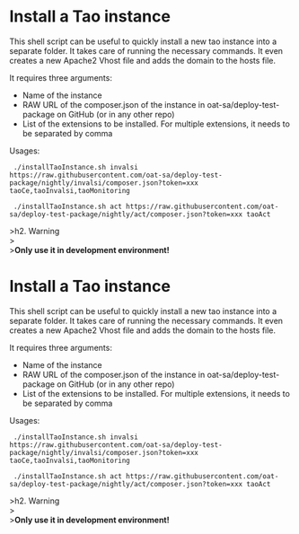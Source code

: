 <!--
created_at: '2016-11-22 16:48:51'
updated_at: '2016-11-22 16:52:01'
authors:
    - 'Gyula Szucs'
tags:
    - 'Installation and Upgrading'
-->

Install a Tao instance
======================

This shell script can be useful to quickly install a new tao instance into a separate folder. It takes care of running the necessary commands. It even creates a new Apache2 Vhost file and adds the domain to the hosts file.

It requires three arguments:

-   Name of the instance
-   RAW URL of the composer.json of the instance in oat-sa/deploy-test-package on GitHub (or in any other repo)
-   List of the extensions to be installed. For multiple extensions, it needs to be separated by comma

Usages:

     ./installTaoInstance.sh invalsi https://raw.githubusercontent.com/oat-sa/deploy-test-package/nightly/invalsi/composer.json?token=xxx taoCe,taoInvalsi,taoMonitoring

     ./installTaoInstance.sh act https://raw.githubusercontent.com/oat-sa/deploy-test-package/nightly/act/composer.json?token=xxx taoAct

\>h2. Warning\
\>\
\>**Only use it in development environment!**

Install a Tao instance
======================

This shell script can be useful to quickly install a new tao instance into a separate folder. It takes care of running the necessary commands. It even creates a new Apache2 Vhost file and adds the domain to the hosts file.

It requires three arguments:

-   Name of the instance
-   RAW URL of the composer.json of the instance in oat-sa/deploy-test-package on GitHub (or in any other repo)
-   List of the extensions to be installed. For multiple extensions, it needs to be separated by comma

Usages:

     ./installTaoInstance.sh invalsi https://raw.githubusercontent.com/oat-sa/deploy-test-package/nightly/invalsi/composer.json?token=xxx taoCe,taoInvalsi,taoMonitoring

     ./installTaoInstance.sh act https://raw.githubusercontent.com/oat-sa/deploy-test-package/nightly/act/composer.json?token=xxx taoAct

\>h2. Warning\
\>\
\>**Only use it in development environment!**


